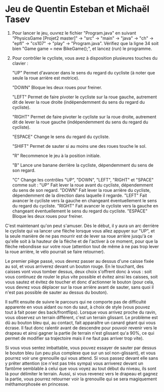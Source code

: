 # Jeu de Quentin Esteban et Michaël Tasev

1. Pour lancer le jeu, ouvrez le fichier "Program.java" en suivant "PhysicsGame [Projet2 master]" -> "src" -> "main" -> "java" -> "ch" -> "epfl" -> "cs107" -> "play" -> "Program.java". Vérifiez que la ligne 34 soit bien "Game game = new BikeGame();", et lancez (run) le programme.

2. Pour contrôler le cycliste, vous avez à disposition plusieures touches du clavier :

	"UP" 		Permet d'avancer dans le sens du regard du cycliste (à noter que seule la roue arrière est motrice).

	"DOWN"		Bloque les deux roues pour freiner.

	"LEFT" 		Permet de faire pivoter le cycliste sur la roue gauche, autrement dit de lever la roue droite (indépendemment du sens du regard du cycliste).

	"RIGHT" 	Permet de faire pivoter le cycliste sur la roue droite, autrement dit de lever la roue gauche (indépendemment du sens du regard du cycliste).

	"ESPACE" 	Change le sens du regard du cycliste.

	"SHIFT"		Permet de sauter si au moins une des roues touche le sol.

	"R" 		Recommence le jeu à la position initiale.
	
	"B"		Lance une banane derrière la cycliste, dépendemment du sens de son regard.
		
	"C" 		Change les contrôles "UP", "DOWN", "LEFT", "RIGHT" et "SPACE" comme suit :
		"UP" 	Fait lever la roue avant du cycliste, dépendemment du sens de son regard.
		"DOWN" 	Fait lever la roue arrière du cycliste, dépendemment de la direction dans laquelle il regarde.
		"LEFT"	Fait avancer le cycliste vers la gauche en changeant éventuellement le sens du regard du cycliste.
		"RIGHT" 	Fait avancer le cycliste vers la gauche en changeant éventuellement le sens du regard du cycliste.
		"ESPACE"	Bloque les deux roues pour freiner.

C'est maintenant qu'on peut s'amuser. 
Dès le début, il y aura un arc derrière le cycliste qui va lancer une flèche lorsque vous allez appuyer sur "UP", et la seule manière de ne pas mourrir est de lever sa roue arrière jusqu'à ce qu'elle soit à la hauteur de la flèche et de l'activer à ce moment, pour que la flèche rebondisse sur votre roue (attention tout de même à ne pas trop lever la roue arrière, le vélo pourrait se faire retourner).

Le premier piège passé, vous devrez passer au dessus d'une caisse fixée au sol, et vous arriverez devant un bouton rouge. En le touchant, des caisses vont vous tomber dessus, deux choix s'offrent donc à vous : soit vous continuez de rouler le plus vite possible et évitez ainsi les caisses, soit vous sautez et évitez de toucher et donc d'actionner le bouton (pour cela, vous devrez vous déplacer sur la roue arrière avant de sauter, sans quoi il n'est pas possible de sauter au dessus du bouton).

Il suffit ensuite de suivre le parcours qui ne comporte pas de difficulté apparente en vous aidant ou non du saut, à choix de style (vous pouvez tout à fait poser des back/frontflips). Lorsque vous arrivez proche du ravin, vous observez un terrain différent, c'est un terrain glissant. Le problème est dû au bouton bleu qui, au contact, fait apparaître un canard géant qui vous écrase. Il faut donc ralentir avant de descendre pour pouvoir revenir vers le drapeau et ainsi gagner la partie (le terrain n'est glissant qu'a 90%, ce qui permet de modifier sa trajectoire mais il ne faut pas arriver trop vite).

Si vous vous sentez imbattable, vous pouvez essayer de sauter par dessus le bouton bleu (un peu plus complexe que sur un sol non-glissant), et vous pourrez voir une grenouille qui vous attend. Si vous passez devant elle sans y prêter attention (ce n'est pas très sympa) vous arriverez devant un fantôme semblable à celui que vous voyez au tout début du niveau, ils sont là pour délimiter le terrain. Aussi, si vous revenez vers le drapeau et gagnez la partie, vous pourrez retourner voir la grenouille qui se sera magiquement méthamorphosée en princesse.